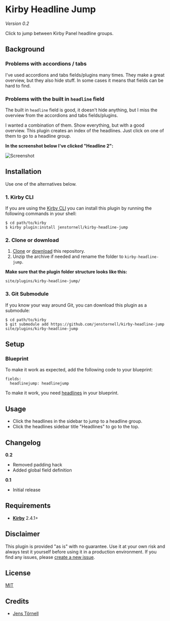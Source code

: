 # Kirby Headline Jump

*Version 0.2*

Click to jump between Kirby Panel headline groups.

## Background

### Problems with accordions / tabs

I've used accordions and tabs fields/plugins many times. They make a great overview, but they also hide stuff. In some cases it means that fields can be hard to find.

### Problems with the built in `headline` field

The built in `headline` field is good, it doesn't hide anything, but I miss the overview from the accordions and tabs fields/plugins.

I wanted a combination of them. Show everything, but with a good overview. This plugin creates an index of the headlines. Just click on one of them to go to a headline group.

**In the screenshot below I've clicked "Headline 2":**

![Screenshot](docs/screenshot.png)

## Installation

Use one of the alternatives below.

### 1. Kirby CLI

If you are using the [Kirby CLI](https://github.com/getkirby/cli) you can install this plugin by running the following commands in your shell:

```
$ cd path/to/kirby
$ kirby plugin:install jenstornell/kirby-headline-jump
```

### 2. Clone or download

1. [Clone](https://github.com/jenstornell/kirby-headline-jump.git) or [download](https://github.com/jenstornell/kirby-headline-jump/archive/master.zip)  this repository.
2. Unzip the archive if needed and rename the folder to `kirby-headline-jump`.

**Make sure that the plugin folder structure looks like this:**

```
site/plugins/kirby-headline-jump/
```

### 3. Git Submodule

If you know your way around Git, you can download this plugin as a submodule:

```
$ cd path/to/kirby
$ git submodule add https://github.com/jenstornell/kirby-headline-jump site/plugins/kirby-headline-jump
```

## Setup

### Blueprint

To make it work as expected, add the following code to your blueprint:

```
fields:
  headlinejump: headlinejump
```

To make it work, you need [headlines](https://getkirby.com/docs/cheatsheet/panel-fields/headline) in your blueprint.

## Usage

- Click the headlines in the sidebar to jump to a headline group.
- Click the headlines sidebar title "Headlines" to go to the top. 

## Changelog

**0.2**

- Removed padding hack
- Added global field definition

**0.1**

- Initial release

## Requirements

- [**Kirby**](https://getkirby.com/) 2.4.1+

## Disclaimer

This plugin is provided "as is" with no guarantee. Use it at your own risk and always test it yourself before using it in a production environment. If you find any issues, please [create a new issue](https://github.com/jenstornell/kirby-headline-jump/issues/new).

## License

[MIT](https://opensource.org/licenses/MIT)

## Credits

- [Jens Törnell](https://github.com/jenstornell)